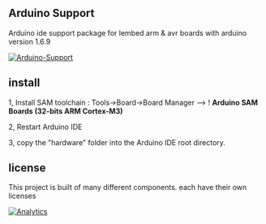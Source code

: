 ## Arduino Support

Arduino ide support package for lembed arm & avr boards with arduino version 1.6.9

[![Arduino-Support](https://img.shields.io/badge/build-passing-blue.svg)]()

## install

1, Install SAM toolchain : Tools->Board->Board Manager --> ! **Arduino SAM Boards (32-bits ARM Cortex-M3)**

2, Restart Arduino IDE

3, copy the "hardware" folder into the Arduino IDE root directory. 


## license
This project is built of many different components. each have their own licenses

[![Analytics](https://ga-beacon.appspot.com/UA-67438080-1/Arduino-Support/readme?pixel)](https://github.com/Lembed/Arduino-Support)
